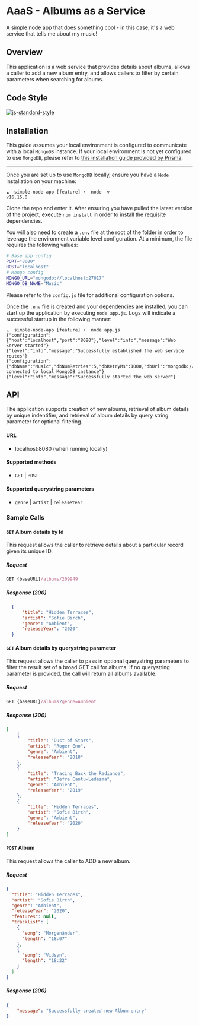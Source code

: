 # AaaS - Albums as a Service
A simple node app that does something cool - in this case, it's a web service that tells me about my music!

## Overview
This application is a web service that provides details about albums, allows a caller to add a new album entry, and allows callers to filter by certain parameters when searching for albums.

## Code Style

[![js-standard-style](https://img.shields.io/badge/code%20style-standard-brightgreen.svg?style=flat)](https://github.com/feross/standard)
 
## Installation
This guide assumes your local environment is configured to communicate with a local ```MongoDB``` instance. If your local environment is not yet configured to use ```MongoDB```, please refer to [this installation guide provided by Prisma](https://www.prisma.io/dataguide/mongodb/setting-up-a-local-mongodb-database#setting-up-mongodb-on-macos).

---

Once you are set up to use ```MongoDB``` locally, ensure you have a ```Node``` installation on your machine:
```
☁  simple-node-app [feature] ⚡  node -v
v16.15.0
```
Clone the repo and enter it. After ensuring you have pulled the latest version of the project, execute ```npm install``` in order to install the requisite dependencies.

You will also need to create a ```.env``` file at the root of the folder in order to leverage the environment variable level configuration. At a minimum, the file requires the following values:
```sh
# Base app config
PORT="8080"
HOST="localhost"
# Mongo config
MONGO_URL="mongodb://localhost:27017"
MONGO_DB_NAME="Music"
```
Please refer to the ```config.js``` file for additional configuration options.

Once the ```.env``` file is created and your dependencies are installed, you can start up the application by executing ```node app.js```. Logs will indicate a successful startup in the following manner:
```
☁  simple-node-app [feature] ⚡  node app.js
{"configuration":{"host":"localhost","port":"8080"},"level":"info","message":"Web Server started"}
{"level":"info","message":"Successfully established the web service routes"}
{"configuration":{"dbName":"Music","dbNumRetries":5,"dbRetryMs":1000,"dbUrl":"mongodb://localhost:27017"},"level":"info","message":"Successfully connected to local MongoDB instance"}
{"level":"info","message":"Successfully started the web server"}
```

## API
The application supports creation of new albums, retrieval of album details by unique indentifier, and retrieval of album details by query string parameter for optional filtering.

#### URL

- localhost:8080 (when running locally)

#### Supported methods

- `GET` | `POST`

#### Supported querystring parameters

- `genre` | `artist` | `releaseYear`

### Sample Calls

#### ```GET``` Album details by Id
This request allows the caller to retrieve details about a particular record given its unique ID.
##### Request
```js
GET {baseURL}/albums/209949
```
##### Response (200)
```json
  {
      "title": "Hidden Terraces",
      "artist": "Sofie Birch",
      "genre": "Ambient",
      "releaseYear": "2020"
  }
```

#### ```GET``` Album details by querystring parameter
This request allows the caller to pass in optional querystring parameters to filter the result set of a broad GET call for albums. If no querystring parameter is provided, the call will return all albums available.
##### Request
```js
GET {baseURL}/albums?genre=Ambient
```
##### Response (200)
```json
[
    {
        "title": "Dust of Stars",
        "artist": "Roger Eno",
        "genre": "Ambient",
        "releaseYear": "2018"
    },
    {
        "title": "Tracing Back the Radiance",
        "artist": "Jefre Cantu-Ledesma",
        "genre": "Ambient",
        "releaseYear": "2019"
    },
    {
        "title": "Hidden Terraces",
        "artist": "Sofie Birch",
        "genre": "Ambient",
        "releaseYear": "2020"
    }
]
```

#### ```POST``` Album
This request allows the caller to ADD a new album.
##### Request
```json
{
  "title": "Hidden Terraces",
  "artist": "Sofie Birch",
  "genre": "Ambient",
  "releaseYear": "2020",
  "features": null,
  "tracklist": [
    {
      "song": "Morgenånder",
      "length": "18:07"
    },
    {
      "song": "Vidsyn",
      "length": "18:22"
    }
  ]
}
```
##### Response (200)
```json
{
    "message": "Successfully created new Album entry"
}
```

